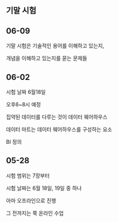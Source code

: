 ## 기말 시험



## 06-09

기말 시험은 기술적인 용어를 이해하고 있는지, 

개념을 이해하고 있는지를 묻는 문제들



## 06-02

시험 날짜 6월18일

오후6~8시 예정





집약된 데이터를 다루는 것이 데이터 웨어하우스

데이터 마트는 데이터 웨어하우스를 구성하는 요소



BI 정의



## 05-28

시험 범위는 7장부터



시험 날짜는 6월 18일, 19일 중 하나



아마 오프라인으로 진행



그 전까지는 쭉 온라인 수업




